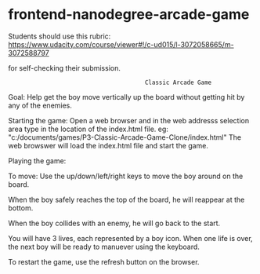 frontend-nanodegree-arcade-game
===============================

Students should use this rubric: https://www.udacity.com/course/viewer#!/c-ud015/l-3072058665/m-3072588797

for self-checking their submission.

                                           Classic Arcade Game
Goal: Help get the boy move vertically up the board without getting hit by any of the enemies.

Starting the game:
Open a web browser and in the web addresss selection area type in the location of the index.html file.
 eg: "c:/documents/games/P3-Classic-Arcade-Game-Clone/index.html"
The web browswer will load the index.html file and start the game.
 
Playing the game:

To move: Use the up/down/left/right keys to move the boy around on the board.

When the boy safely reaches the top of the board, he will reappear at the bottom.

When the boy collides with an enemy, he will go back to the start.

You will have 3 lives, each represented by a boy icon. When one life is over, the next boy will be ready to manuever 
using the keyboard. 

To restart the game, use the refresh button on the browser.
